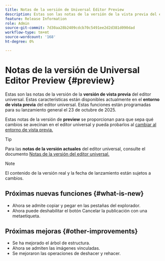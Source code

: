 ```yaml
---
title: Notas de la versión de Universal Editor Preview
description: Estas son las notas de la versión de la vista previa del editor universal.
feature: Release Information
role: Admin
source-git-commit: 7d30aa28b2409cdcb70c5491ee2d2d381d090dad
workflow-type: tm+mt
source-wordcount: '168'
ht-degree: 0%

---
```



# Notas de la versión de Universal Editor Preview {#preview}

Estas son las notas de la versión de la **versión de vista previa** del editor universal. Estas características están disponibles actualmente en el **entorno de vista previa** del editor universal. Estas funciones están programadas para su lanzamiento general el 23 de octubre de 2025.

Estas notas de la versión de **preview** se proporcionan para que sepa qué cambios se avecinan en el editor universal y pueda probarlos al [cambiar al entorno de vista previa.](/help/sites-cloud/authoring/universal-editor/navigation.md#user-properties)

>[!TIP]
>
>Para las **notas de la versión actuales** del editor universal, consulte el documento [Notas de la versión del editor universal.](/help/release-notes/universal-editor/current.md)

>[!NOTE]
>
>El contenido de la versión real y la fecha de lanzamiento están sujetos a cambios.

## Próximas nuevas funciones {#what-is-new}

* Ahora se admite copiar y pegar en las pestañas del explorador.
* Ahora puede deshabilitar el botón Cancelar la publicación con una metaetiqueta.

## Próximas mejoras {#other-improvements}

* Se ha mejorado el árbol de estructura.
* Ahora se admiten las imágenes vinculadas.
* Se mejoraron las operaciones de deshacer y rehacer.

